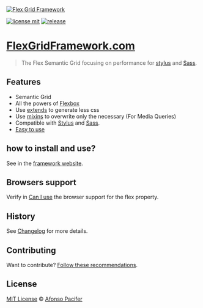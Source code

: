 [<img src="https://rawgit.com/afonsopacifer/flex-grid-framework/master/readme-cover.svg" alt="Flex Grid Framework">](http://flexgridframework.com/)

[![license mit](https://img.shields.io/badge/licence-MIT-yellow.svg)](https://github.com/afonsopacifer/flex-grid-framework/blob/master/license.md)
[![release](https://img.shields.io/badge/release-v1.2.0-yellow.svg)](https://github.com/afonsopacifer/flex-grid-framework/archive/1.2.0.zip)

# [FlexGridFramework.com](http://flexgridframework.com/)

> The Flex Semantic Grid focusing on performance for [stylus](https://learnboost.github.io/stylus/) and [Sass](http://sass-lang.com/).

## Features

- Semantic Grid
- All the powers of [Flexbox](https://github.com/afonsopacifer/awesome-flexbox)
- Use [extends](https://css-tricks.com/the-extend-concept/) to generate less css
- Use [mixins](https://learnboost.github.io/stylus/docs/mixins.html) to overwrite only the necessary (For Media Queries)
- Compatible with [Stylus](https://learnboost.github.io/stylus/) and [Sass](http://sass-lang.com/).
- [Easy to use](http://flexgridframework.com/)

## how to install and use?
See in the [framework website](http://flexgridframework.com/).

## Browsers support
Verify in [Can I use](http://caniuse.com/#search=flexbox) the browser support for the flex property.

## History
See [Changelog](changelog.md) for more details.

## Contributing
Want to contribute? [Follow these recommendations](https://github.com/afonsopacifer/flex-grid-framework/blob/master/contributing.md).

## License
[MIT License](https://github.com/afonsopacifer/flex-grid-framework/blob/master/license.md) © [Afonso Pacifer](http://afonsopacifer.com/)
